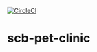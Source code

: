 [![CircleCI](https://circleci.com/gh/onnamani/scb-pet-clinic/tree/main.svg?style=svg)](https://circleci.com/gh/onnamani/scb-pet-clinic/tree/main)

# scb-pet-clinic
